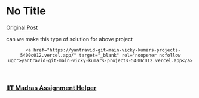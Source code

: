 # No Title

[Original Post](https://discourse.onlinedegree.iitm.ac.in/t/169029/38)

<p>can we make this type of solution for above project</p><aside class="onebox allowlistedgeneric" data-onebox-src="https://yantravid-git-main-vicky-kumars-projects-5400c012.vercel.app/">
  <header class="source">

      <a href="https://yantravid-git-main-vicky-kumars-projects-5400c012.vercel.app/" target="_blank" rel="noopener nofollow ugc">yantravid-git-main-vicky-kumars-projects-5400c012.vercel.app</a>
  </header>

  <article class="onebox-body">
    

<h3><a href="https://yantravid-git-main-vicky-kumars-projects-5400c012.vercel.app/" target="_blank" rel="noopener nofollow ugc">IIT Madras Assignment Helper</a></h3>



  </article>

  <div class="onebox-metadata">
    
    
  </div>

  <div style="clear: both"></div>
</aside>
